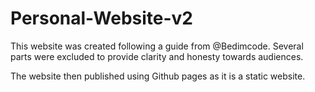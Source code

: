 # Personal-Website-v2

This website was created following a guide from @Bedimcode.
Several parts were excluded to provide clarity and honesty towards audiences.

The website then published using Github pages as it is a static website.
